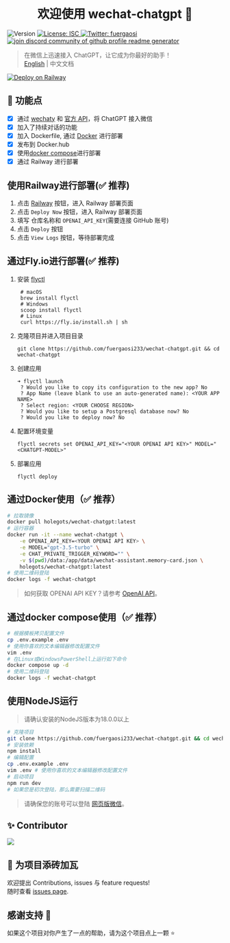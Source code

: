 <h1 align="center">欢迎使用 wechat-chatgpt 👋</h1>
<p>
  <img alt="Version" src="https://img.shields.io/badge/version-1.0.0-blue.svg?cacheSeconds=2592000" />
  <a href="#" target="_blank">
    <img alt="License: ISC" src="https://img.shields.io/badge/License-ISC-yellow.svg" />
  </a>
  <a href="https://twitter.com/fuergaosi" target="_blank">
    <img alt="Twitter: fuergaosi" src="https://img.shields.io/twitter/follow/fuergaosi.svg?style=social" />
  </a>
  <a href="https://discord.gg/8fXNrxwUJH" target="blank">
    <img src="https://img.shields.io/discord/1058994816446369832?label=Join%20Community&logo=discord&style=flat-square" alt="join discord community of github profile readme generator"/>
  </a>
</p>

> 在微信上迅速接入 ChatGPT，让它成为你最好的助手！  
> [English](README.md) | 中文文档

[![Deploy on Railway](https://railway.app/button.svg)](https://railway.app/template/dMLG70?referralCode=bIYugQ)

## 🌟 功能点

- [x] 通过 [wechaty](https://github.com/wechaty/wechaty) 和 [官方 API](https://openai.com/blog/introducing-chatgpt-and-whisper-apis)，将 ChatGPT 接入微信
- [x] 加入了持续对话的功能
- [x] 加入 Dockerfile, 通过 [Docker](#通过docker使用-推荐) 进行部署
- [x] 发布到 Docker.hub
- [x] 使用[docker compose](#通过docker-compose使用-推荐)进行部署
- [x] 通过 Railway 进行部署

## 使用Railway进行部署(✅ 推荐)

1. 点击 [Railway](https://railway.app/template/dMLG70?referralCode=bIYugQ) 按钮，进入 Railway 部署页面
2. 点击 `Deploy Now` 按钮，进入 Railway 部署页面
3. 填写 仓库名称和 `OPENAI_API_KEY`(需要连接 GitHub 账号)
4. 点击 `Deploy` 按钮
5. 点击 `View Logs` 按钮，等待部署完成

## 通过Fly.io进行部署(✅ 推荐)
1. 安装 [flyctl](https://fly.io/docs/getting-started/installing-flyctl/)
   ```shell
    # macOS
    brew install flyctl
    # Windows
    scoop install flyctl
    # Linux
    curl https://fly.io/install.sh | sh
   ```
2. 克隆项目并进入项目目录
   ```shell
   git clone https://github.com/fuergaosi233/wechat-chatgpt.git && cd wechat-chatgpt
   ```
3. 创建应用
   ```shell
   ➜ flyctl launch 
    ? Would you like to copy its configuration to the new app? No
    ? App Name (leave blank to use an auto-generated name): <YOUR APP NAME>
    ? Select region: <YOUR CHOOSE REGION>
    ? Would you like to setup a Postgresql database now? No
    ? Would you like to deploy now? No
   ```
4. 配置环境变量
   ```shell
   flyctl secrets set OPENAI_API_KEY="<YOUR OPENAI API KEY>" MODEL="<CHATGPT-MODEL>"
   ```
5. 部署应用
   ```shell
   flyctl deploy
   ```

## 通过Docker使用（✅ 推荐）

```sh
# 拉取镜像
docker pull holegots/wechat-chatgpt:latest
# 运行容器
docker run -it --name wechat-chatgpt \
    -e OPENAI_API_KEY=<YOUR OPENAI API KEY> \
    -e MODEL="gpt-3.5-turbo" \
    -e CHAT_PRIVATE_TRIGGER_KEYWORD="" \
    -v $(pwd)/data:/app/data/wechat-assistant.memory-card.json \
    holegots/wechat-chatgpt:latest
# 使用二维码登陆
docker logs -f wechat-chatgpt
```
> 如何获取 OPENAI API KEY？请参考 [OpenAI API](https://platform.openai.com/account/api-keys)。

## 通过docker compose使用（✅ 推荐）

```sh
# 根据模板拷贝配置文件
cp .env.example .env
# 使用你喜欢的文本编辑器修改配置文件
vim .env
# 在Linux或WindowsPowerShell上运行如下命令
docker compose up -d
# 使用二维码登陆
docker logs -f wechat-chatgpt
```

## 使用NodeJS运行
> 请确认安装的NodeJS版本为18.0.0以上
```sh
# 克隆项目
git clone https://github.com/fuergaosi233/wechat-chatgpt.git && cd wechat-chatgpt
# 安装依赖
npm install
# 编辑配置
cp .env.example .env
vim .env # 使用你喜欢的文本编辑器修改配置文件
# 启动项目
npm run dev
# 如果您是初次登陆，那么需要扫描二维码
```
> 请确保您的账号可以登陆 [网页版微信](https://wx.qq.com/)。


## ✨ Contributor

<a href="https://github.com/fuergaosi233/wechat-chatgpt/graphs/contributors">
  <img src="https://contrib.rocks/image?repo=fuergaosi233/wechat-chatgpt" />
</a>

## 🤝 为项目添砖加瓦

欢迎提出 Contributions, issues 与 feature requests!<br />随时查看 [issues page](https://github.com/fuergaosi233/wechat-chatgpt/issues).

## 感谢支持 🙏

如果这个项目对你产生了一点的帮助，请为这个项目点上一颗 ⭐️